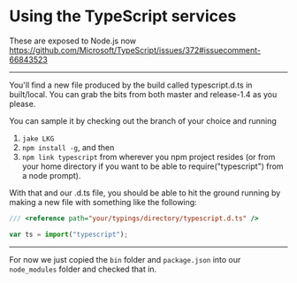 # Using the TypeScript services
These are exposed to Node.js now https://github.com/Microsoft/TypeScript/issues/372#issuecomment-66843523

---

You'll find a new file produced by the build called typescript.d.ts in built/local. You can grab the bits from both master and release-1.4 as you please.

You can sample it by checking out the branch of your choice and running

1. `jake LKG`
1. `npm install -g`, and then
1. `npm link typescript` from wherever you npm project resides (or from your home directory if you want to be able to require("typescript") from a node prompt).


With that and our .d.ts file, you should be able to hit the ground running by making a new file with something like the following:

```ts
/// <reference path="your/typings/directory/typescript.d.ts" />

var ts = import("typescript");
```
---

For now we just copied the `bin` folder and `package.json` into our `node_modules` folder and checked that in. 
